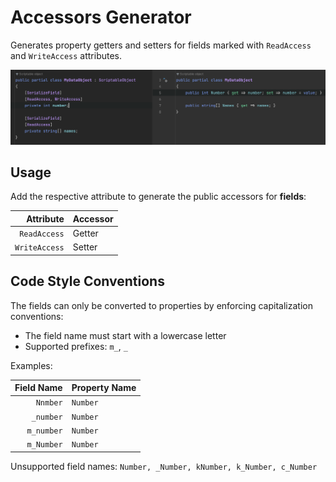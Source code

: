 # Accessors Generator

Generates property getters and setters for fields marked with `ReadAccess` and `WriteAccess` attributes.

![img](AccessorsGenerator.png)

## Usage

Add the respective attribute to generate the public accessors for **fields**:

|     Attribute | Accessor  |
|--------------:|:----------|
|  `ReadAccess` | Getter    |
| `WriteAccess` | Setter    |

## Code Style Conventions

The fields can only be converted to properties by enforcing capitalization conventions:

- The field name must start with a lowercase letter
- Supported prefixes: `m_`, `_`

Examples:

| Field Name | Property Name |
|-----------:|:--------------|
|   `Nnmber` | `Number`      |
|  `_number` | `Number`      |
| `m_number` | `Number`      |
| `m_Number` | `Number`      |

Unsupported field names:
`Number, _Number, kNumber, k_Number, c_Number`